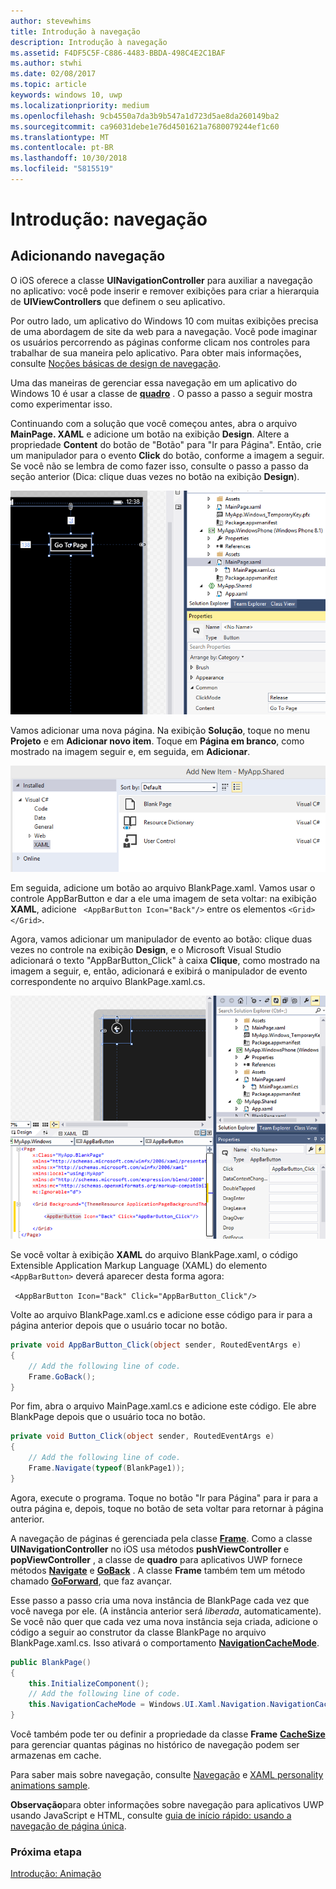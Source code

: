 ```yaml
---
author: stevewhims
title: Introdução à navegação
description: Introdução à navegação
ms.assetid: F4DF5C5F-C886-4483-BBDA-498C4E2C1BAF
ms.author: stwhi
ms.date: 02/08/2017
ms.topic: article
keywords: windows 10, uwp
ms.localizationpriority: medium
ms.openlocfilehash: 9cb4550a7da3b9b547a1d723d5ae8da260149ba2
ms.sourcegitcommit: ca96031debe1e76d4501621a7680079244ef1c60
ms.translationtype: MT
ms.contentlocale: pt-BR
ms.lasthandoff: 10/30/2018
ms.locfileid: "5815519"
---
```

# <a name="getting-started-navigation"></a>Introdução: navegação


## <a name="adding-navigation"></a>Adicionando navegação

O iOS oferece a classe **UINavigationController** para auxiliar a navegação no aplicativo: você pode inserir e remover exibições para criar a hierarquia de **UIViewControllers** que definem o seu aplicativo.

Por outro lado, um aplicativo do Windows 10 com muitas exibições precisa de uma abordagem de site da web para a navegação. Você pode imaginar os usuários percorrendo as páginas conforme clicam nos controles para trabalhar de sua maneira pelo aplicativo. Para obter mais informações, consulte [Noções básicas de design de navegação](https://msdn.microsoft.com/library/windows/apps/dn958438).

Uma das maneiras de gerenciar essa navegação em um aplicativo do Windows 10 é usar a classe de [**quadro**](https://msdn.microsoft.com/library/windows/apps/br242682) . O passo a passo a seguir mostra como experimentar isso.

Continuando com a solução que você começou antes, abra o arquivo **MainPage. XAML** e adicione um botão na exibição **Design**. Altere a propriedade **Content** do botão de "Botão" para "Ir para Página". Então, crie um manipulador para o evento **Click** do botão, conforme a imagem a seguir. Se você não se lembra de como fazer isso, consulte o passo a passo da seção anterior (Dica: clique duas vezes no botão na exibição **Design**).

![adicionando um botão e seu evento de clique no visual studio](images/ios-to-uwp/vs-go-to-page.png)

Vamos adicionar uma nova página. Na exibição **Solução**, toque no menu **Projeto** e em **Adicionar novo item**. Toque em **Página em branco**, como mostrado na imagem seguir e, em seguida, em **Adicionar**.

![adicionando uma nova página no visual studio](images/ios-to-uwp/vs-add-new-page.png)

Em seguida, adicione um botão ao arquivo BlankPage.xaml. Vamos usar o controle AppBarButton e dar a ele uma imagem de seta voltar: na exibição **XAML**, adicione ` <AppBarButton Icon="Back"/>` entre os elementos `<Grid> </Grid>`.

Agora, vamos adicionar um manipulador de evento ao botão: clique duas vezes no controle na exibição **Design**, e o Microsoft Visual Studio adicionará o texto "AppBarButton\_Click" à caixa **Clique**, como mostrado na imagem a seguir, e, então, adicionará e exibirá o manipulador de evento correspondente no arquivo BlankPage.xaml.cs.

![adicionando um botão voltar e seu evento de clique no visual studio](images/ios-to-uwp/vs-add-back-button.png)

Se você voltar à exibição **XAML** do arquivo BlankPage.xaml, o código Extensible Application Markup Language (XAML) do elemento `<AppBarButton>` deverá aparecer desta forma agora:

` <AppBarButton Icon="Back" Click="AppBarButton_Click"/>`

Volte ao arquivo BlankPage.xaml.cs e adicione esse código para ir para a página anterior depois que o usuário tocar no botão.

```csharp
private void AppBarButton_Click(object sender, RoutedEventArgs e)
{
    // Add the following line of code.    
    Frame.GoBack();
}
```

Por fim, abra o arquivo MainPage.xaml.cs e adicione este código. Ele abre BlankPage depois que o usuário toca no botão.

```csharp
private void Button_Click(object sender, RoutedEventArgs e)
{
    // Add the following line of code.
    Frame.Navigate(typeof(BlankPage1));
}
```

Agora, execute o programa. Toque no botão "Ir para Página" para ir para a outra página e, depois, toque no botão de seta voltar para retornar à página anterior.

A navegação de páginas é gerenciada pela classe [**Frame**](https://msdn.microsoft.com/library/windows/apps/br242682). Como a classe **UINavigationController** no iOS usa métodos **pushViewController** e **popViewController** , a classe de **quadro** para aplicativos UWP fornece métodos [**Navigate**](https://msdn.microsoft.com/library/windows/apps/br242694) e [**GoBack**](https://msdn.microsoft.com/library/windows/apps/dn996568) . A classe **Frame** também tem um método chamado [**GoForward**](https://msdn.microsoft.com/library/windows/apps/br242693), que faz avançar.

Esse passo a passo cria uma nova instância de BlankPage cada vez que você navega por ele. (A instância anterior será *liberada*, automaticamente). Se você não quer que cada vez uma nova instância seja criada, adicione o código a seguir ao construtor da classe BlankPage no arquivo BlankPage.xaml.cs. Isso ativará o comportamento [**NavigationCacheMode**](https://msdn.microsoft.com/library/windows/apps/br227506).

```csharp
public BlankPage()
{
    this.InitializeComponent();
    // Add the following line of code.
    this.NavigationCacheMode = Windows.UI.Xaml.Navigation.NavigationCacheMode.Enabled;
}
```

Você também pode ter ou definir a propriedade da classe **Frame** [**CacheSize**](https://msdn.microsoft.com/library/windows/apps/br242683) para gerenciar quantas páginas no histórico de navegação podem ser armazenas em cache.

Para saber mais sobre navegação, consulte [Navegação](https://msdn.microsoft.com/library/windows/apps/mt187344) e [XAML personality animations sample](http://go.microsoft.com/fwlink/p/?LinkID=242401).

**Observação**para obter informações sobre navegação para aplicativos UWP usando JavaScript e HTML, consulte [guia de início rápido: usando a navegação de página única](https://msdn.microsoft.com/library/windows/apps/hh452768).
 
### <a name="next-step"></a>Próxima etapa

[Introdução: Animação](getting-started-animation.md)

